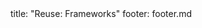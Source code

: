 <frontmatter>
title: "Reuse: Frameworks"
footer: footer.md
</frontmatter>

<include src="navbar.md" boilerplate />

<include src="container-inPage-asFlat.md" boilerplate />